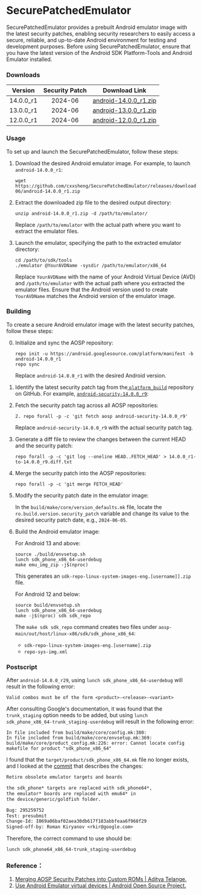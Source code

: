 # SecurePatchedEmulator
SecurePatchedEmulator provides a prebuilt Android emulator image with the latest security patches, enabling security researchers to easily access a secure, reliable, and up-to-date Android environment for testing and development purposes. Before using SecurePatchedEmulator, ensure that you have the latest version of the Android SDK Platform-Tools and Android Emulator installed.



### Downloads

|  Version  | Security Patch |                        Download Link                         |
| :-------: | :------------: | :----------------------------------------------------------: |
| 14.0.0_r1 |    2024-06     | [android-14.0.0_r1.zip](https://github.com/cxxsheng/SecurePatchedEmulator/releases/download/2024-06/android-14.0.0_r1.zip) |
| 13.0.0_r1 |    2024-06     | [android-13.0.0_r1.zip](https://github.com/cxxsheng/SecurePatchedEmulator/releases/download/2024-06/android-13.0.0_r1.zip) |
| 12.0.0_r1 |    2024-06     | [android-12.0.0_r1.zip](https://github.com/cxxsheng/SecurePatchedEmulator/releases/download/2024-06/android-12.0.0_r1.zip) |

### Usage
To set up and launch the SecurePatchedEmulator, follow these steps:
1. Download the desired Android emulator image. For example, to launch `android-14.0.0_r1`:

   ```shell
   wget https://github.com/cxxsheng/SecurePatchedEmulator/releases/download/2024-06/android-14.0.0_r1.zip
   ```

2. Extract the downloaded zip file to the desired output directory:

   ```shell
   unzip android-14.0.0_r1.zip -d /path/to/emulator/
   ```

   Replace `/path/to/emulator` with the actual path where you want to extract the emulator files.

3. Launch the emulator, specifying the path to the extracted emulator directory:

   ```shell
   cd /path/to/sdk/tools
   ./emulator @YourAVDName -sysdir /path/to/emulator/x86_64
   ```
   
   Replace `YourAVDName` with the name of your Android Virtual Device (AVD) and `/path/to/emulator` with the actual path where you extracted the emulator files. Ensure that the Android version used to create `YourAVDName` matches the Android version of the emulator image.

### Building
To create a secure Android emulator image with the latest security patches, follow these steps:

0. Initialize and sync the AOSP repository:
   ```shell
   repo init -u https://android.googlesource.com/platform/manifest -b android-14.0.0_r1
   repo sync
   ```
   Replace `android-14.0.0_r1` with the desired Android version.

1. Identify the latest security patch tag from the[ `platform_build`](https://github.com/aosp-mirror/platform_build/tags ) repository on GitHub. For example, [`android-security-14.0.0_r9`](https://github.com/aosp-mirror/platform_build/releases/tag/android-security-14.0.0_r9):

2. Fetch the security patch tag across all AOSP repositories:

   ```shell
   2. repo forall -p -c 'git fetch aosp android-security-14.0.0_r9'
   ```

   Replace `android-security-14.0.0_r9` with the actual security patch tag.

3. Generate a diff file to review the changes between the current HEAD and the security patch:

   ```shell
   repo forall -p -c 'git log --oneline HEAD..FETCH_HEAD' > 14.0.0_r1-to-14.0.0_r9.diff.txt
   ```

4. Merge the security patch into the AOSP repositories:

   ```shell
   repo forall -p -c 'git merge FETCH_HEAD'
   ```

5. Modify the security patch date in the emulator image:

   In the `build/make/core/version_defaults.mk` file, locate the `ro.build.version.security_patch` variable and change its value to the desired security patch date, e.g., `2024-06-05`.

6. Build the Android emulator image: 

   For Android 13 and above:

   ```shell
   source ./build/envsetup.sh
   lunch sdk_phone_x86_64-userdebug
   make emu_img_zip -j$(nproc)
   ```

   This generates an `sdk-repo-linux-system-images-eng.[username]].zip` file.

   For Android 12 and below:

   ```shell
   source build/envsetup.sh
   lunch sdk_phone_x86_64-userdebug
   make -j$(nproc) sdk sdk_repo
   ```

   The `make sdk sdk_repo` command creates two files under `aosp-main/out/host/linux-x86/sdk/sdk_phone_x86_64`:

   - `sdk-repo-linux-system-images-eng.[username].zip`
   - `repo-sys-img.xml`

### Postscript

After `android-14.0.0_r29`, using `lunch sdk_phone_x86_64-userdebug` will result in the following error:

```shell
Valid combos must be of the form <product>-<release>-<variant>
```

After consulting Google's documentation, it was found that the `trunk_staging` option needs to be added, but using `lunch sdk_phone_x86_64-trunk_staging-userdebug` will result in the following error:

```shell
In file included from build/make/core/config.mk:380:
In file included from build/make/core/envsetup.mk:369:
build/make/core/product_config.mk:226: error: Cannot locate config makefile for product "sdk_phone_x86_64"
```

I found that the `target/product/sdk_phone_x86_64.mk` file no longer exists, and I looked at the [commit](https://cs.android.com/android/_/android/platform/build/+/4bf479f6057ad532c792e26d3d958a8b50fc1f02) that describes the changes:

```diff
Retire obsolete emulator targets and boards

the sdk_phone* targets are replaced with sdk_phone64*,
the emulator* boards are replaced with emu64* in
the device/generic/goldfish folder.

Bug: 295259752
Test: presubmit
Change-Id: I069a06baf02aea30db617f183abbfeaa6f968f29
Signed-off-by: Roman Kiryanov <rkir@google.com>
```

Therefore, the correct command to use should be:

```shell
lunch sdk_phone64_x86_64-trunk_staging-userdebug
```


###  Reference：

1. [Merging AOSP Security Patches into Custom ROMs | Aditya Telange.](https://adityatelange.in/blog/aosp/merge-security-patches-aosp/)
2. [Use Android Emulator virtual devices | Android Open Source Project.](https://source.android.com/docs/setup/create/avd#build_avd_images)
